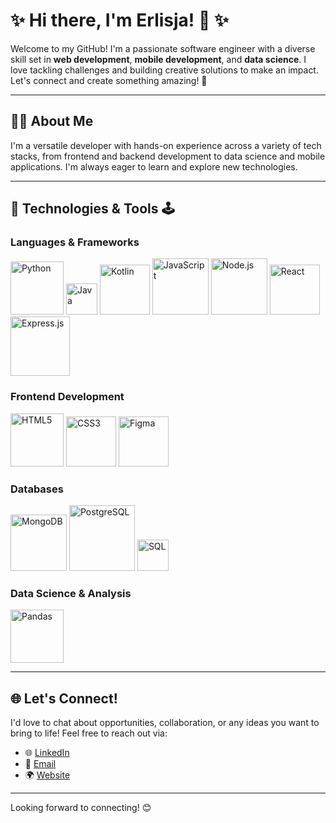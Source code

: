 <!---
Erlisja/Erlisja is a ✨ special ✨ repository because its `README.md` (this file) appears on your GitHub profile.
You can click the Preview link to take a look at your changes. --->
# ✨ Hi there, I'm Erlisja! 👋 ✨

Welcome to my GitHub! I'm a passionate software engineer with a diverse skill set in **web development**, **mobile development**, and **data science**. I love tackling challenges and building creative solutions to make an impact. Let's connect and create something amazing! 🚀

---

##  👩‍💻 About Me

I'm a versatile developer with hands-on experience across a variety of tech stacks, from frontend and backend development to data science and mobile applications. I'm always eager to learn and explore new technologies. 

---

##  🚀 Technologies & Tools 🕹️

### Languages & Frameworks
<p>
  <img src="https://img.shields.io/badge/Python-3776AB?style=flat&logo=python&logoColor=white" alt="Python" width="85"/>  
  <img src="https://img.shields.io/badge/Java-007396?style=flat&logo=java&logoColor=white" alt="Java" width="50"/>
  <img src="https://img.shields.io/badge/Kotlin-7F52FF?style=flat&logo=kotlin&logoColor=white" alt="Kotlin" width="80"/>
  <img src="https://img.shields.io/badge/JavaScript-F7DF1E?style=flat&logo=javascript&logoColor=black" alt="JavaScript" width="90"/>
  <img src="https://img.shields.io/badge/Node.js-339933?style=flat&logo=node.js&logoColor=white" alt="Node.js" width="90"/>
  <img src="https://img.shields.io/badge/React-61DAFB?style=flat&logo=react&logoColor=black" alt="React" width="80"/>
  <img src="https://img.shields.io/badge/Express.js-000000?style=flat&logo=express&logoColor=white" alt="Express.js" width="95"/>
</p>

### Frontend Development
<p>
  <img src="https://img.shields.io/badge/HTML5-E34F26?style=flat&logo=html5&logoColor=white" alt="HTML5" width="85"/>
  <img src="https://img.shields.io/badge/CSS3-1572B6?style=flat&logo=css3&logoColor=white" alt="CSS3" width="80"/>
  <img src="https://img.shields.io/badge/Figma-F24E1E?style=flat&logo=figma&logoColor=white" alt="Figma" width="80"/>
</p>

### Databases
<p>
  <img src="https://img.shields.io/badge/MongoDB-47A248?style=flat&logo=mongodb&logoColor=white" alt="MongoDB" width="90"/>
  <img src="https://img.shields.io/badge/PostgreSQL-336791?style=flat&logo=postgresql&logoColor=white" alt="PostgreSQL" width="105"/>
  <img src="https://img.shields.io/badge/SQL-4479A1?style=flat&logo=sql&logoColor=white" alt="SQL" width="50"/>
</p>

### Data Science & Analysis
<p>
  <img src="https://img.shields.io/badge/Pandas-150458?style=flat&logo=pandas&logoColor=white" alt="Pandas" width="85"/>
</p>

---

## 🌐 Let's Connect!

I'd love to chat about opportunities, collaboration, or any ideas you want to bring to life! Feel free to reach out via:

- 🌐 [LinkedIn](https://www.linkedin.com/in/erlisja-kore-96pa)
- 📧 [Email](mailto:korelisa.al@gmail.com)
- 🌍 [Website](https://erlisjakore.com/)

---

Looking forward to connecting! 😊

